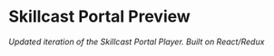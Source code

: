 # Skillcast Portal Preview

_Updated iteration of the Skillcast Portal Player.  Built on React/Redux_
